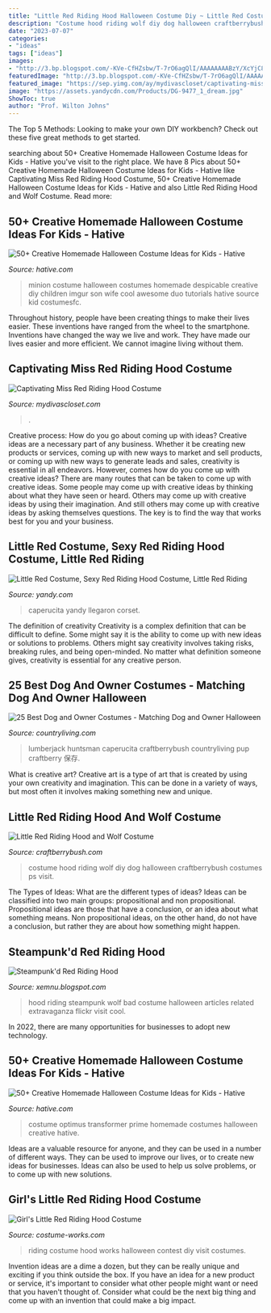 ```yaml
---
title: "Little Red Riding Hood Halloween Costume Diy ~ Little Red Costume, Sexy Red Riding Hood Costume, Little Red Riding"
description: "Costume hood riding wolf diy dog halloween craftberrybush costumes ps visit"
date: "2023-07-07"
categories:
- "ideas"
tags: ["ideas"]
images:
- "http://3.bp.blogspot.com/-KVe-CfHZsbw/T-7rO6agQlI/AAAAAAAABzY/XcYjC89Py5A/s1600/006.jpg"
featuredImage: "http://3.bp.blogspot.com/-KVe-CfHZsbw/T-7rO6agQlI/AAAAAAAABzY/XcYjC89Py5A/s1600/006.jpg"
featured_image: "https://sep.yimg.com/ay/mydivascloset/captivating-miss-red-riding-hood-costume-17.jpg"
image: "https://assets.yandycdn.com/Products/DG-9477_1_dream.jpg"
ShowToc: true
author: "Prof. Wilton Johns"
---
```



The Top 5 Methods:
Looking to make your own DIY workbench? Check out these five great methods to get started.

	

		
searching about 50+ Creative Homemade Halloween Costume Ideas for Kids - Hative you've visit to the right place. We have 8 Pics about 50+ Creative Homemade Halloween Costume Ideas for Kids - Hative like Captivating Miss Red Riding Hood Costume, 50+ Creative Homemade Halloween Costume Ideas for Kids - Hative and also Little Red Riding Hood and Wolf Costume. Read more:
		
    
## 50+ Creative Homemade Halloween Costume Ideas For Kids - Hative

<img loading=lazy src="https://hative.com/wp-content/uploads/2014/03/costumes-for-kids/29-minion-kid-costume-idea.jpg" onerror="this.onerror=null;this.src='https://tse3.mm.bing.net/th?id=OIP.wh_0bScCbcmhKW8w_pUfEgHaJ4&amp;pid=15.1';" alt="50+ Creative Homemade Halloween Costume Ideas for Kids - Hative">

_Source: hative.com_

>minion costume halloween costumes homemade despicable creative diy children imgur son wife cool awesome duo tutorials hative source kid costumesfc. 

	

Throughout history, people have been creating things to make their lives easier. These inventions have ranged from the wheel to the smartphone. Inventions have changed the way we live and work. They have made our lives easier and more efficient. We cannot imagine living without them.

    
## Captivating Miss Red Riding Hood Costume

<img loading=lazy src="https://sep.yimg.com/ay/mydivascloset/captivating-miss-red-riding-hood-costume-17.jpg" onerror="this.onerror=null;this.src='https://tse3.mm.bing.net/th?id=OIP.YhA-HZ_m0ta8f-ethOeREgHaKf&amp;pid=15.1';" alt="Captivating Miss Red Riding Hood Costume">

_Source: mydivascloset.com_

>. 

	

Creative process: How do you go about coming up with ideas?
Creative ideas are a necessary part of any business. Whether it be creating new products or services, coming up with new ways to market and sell products, or coming up with new ways to generate leads and sales, creativity is essential in all endeavors. However, comes how do you come up with creative ideas? There are many routes that can be taken to come up with creative ideas. Some people may come up with creative ideas by thinking about what they have seen or heard. Others may come up with creative ideas by using their imagination. And still others may come up with creative ideas by asking themselves questions. The key is to find the way that works best for you and your business.

    
## Little Red Costume, Sexy Red Riding Hood Costume, Little Red Riding

<img loading=lazy src="https://assets.yandycdn.com/Products/DG-9477_1_dream.jpg" onerror="this.onerror=null;this.src='https://tse4.mm.bing.net/th?id=OIP.Ue2RXUysbIYpJI2Z7AnHqwAAAA&amp;pid=15.1';" alt="Little Red Costume, Sexy Red Riding Hood Costume, Little Red Riding">

_Source: yandy.com_

>caperucita yandy llegaron corset. 

	

The definition of creativity
Creativity is a complex definition that can be difficult to define. Some might say it is the ability to come up with new ideas or solutions to problems. Others might say creativity involves taking risks, breaking rules, and being open-minded. No matter what definition someone gives, creativity is essential for any creative person.

    
## 25 Best Dog And Owner Costumes - Matching Dog And Owner Halloween

<img loading=lazy src="https://hips.hearstapps.com/clv.h-cdn.co/assets/17/42/1508189349-littleredcostumecraftberrybush-14.jpg?crop=1.0xw:1xh;center,top&amp;resize=480:*" onerror="this.onerror=null;this.src='https://tse2.mm.bing.net/th?id=OIP.DeP28J0ISMUWFSDCW5zblgHaLH&amp;pid=15.1';" alt="25 Best Dog and Owner Costumes - Matching Dog and Owner Halloween">

_Source: countryliving.com_

>lumberjack huntsman caperucita craftberrybush countryliving pup craftberry 保存. 

	

What is creative art?
Creative art is a type of art that is created by using your own creativity and imagination. This can be done in a variety of ways, but most often it involves making something new and unique.

    
## Little Red Riding Hood And Wolf Costume

<img loading=lazy src="https://www.craftberrybush.com/wp-content/uploads/2015/10/littleredpinimage.jpg" onerror="this.onerror=null;this.src='https://tse3.mm.bing.net/th?id=OIP.G2TXJcj0Rsjcw74EA9ICHAHaRr&amp;pid=15.1';" alt="Little Red Riding Hood and Wolf Costume">

_Source: craftberrybush.com_

>costume hood riding wolf diy dog halloween craftberrybush costumes ps visit. 

	

The Types of Ideas: What are the different types of ideas?
Ideas can be classified into two main groups: propositional and non propositional. Propositional ideas are those that have a conclusion, or an idea about what something means. Non propositional ideas, on the other hand, do not have a conclusion, but rather they are about how something might happen.

    
## Steampunk&#039;d Red Riding Hood

<img loading=lazy src="http://3.bp.blogspot.com/-KVe-CfHZsbw/T-7rO6agQlI/AAAAAAAABzY/XcYjC89Py5A/s1600/006.jpg" onerror="this.onerror=null;this.src='https://tse2.mm.bing.net/th?id=OIP.2mWIPhMFz69o73Lz_7isXwHaLH&amp;pid=15.1';" alt="Steampunk&#039;d Red Riding Hood">

_Source: xemnu.blogspot.com_

>hood riding steampunk wolf bad costume halloween articles related extravaganza flickr visit cool. 

	

In 2022, there are many opportunities for businesses to adopt new technology.

    
## 50+ Creative Homemade Halloween Costume Ideas For Kids - Hative

<img loading=lazy src="https://hative.com/wp-content/uploads/2014/03/costumes-for-kids/6-optimus-prime-transformer.jpg" onerror="this.onerror=null;this.src='https://tse4.mm.bing.net/th?id=OIP.WQav_ShpHPboZv4zDvmz4wHaJ4&amp;pid=15.1';" alt="50+ Creative Homemade Halloween Costume Ideas for Kids - Hative">

_Source: hative.com_

>costume optimus transformer prime homemade costumes halloween creative hative. 

	

Ideas are a valuable resource for anyone, and they can be used in a number of different ways. They can be used to improve our lives, or to create new ideas for businesses. Ideas can also be used to help us solve problems, or to come up with new solutions.

    
## Girl&#039;s Little Red Riding Hood Costume

<img loading=lazy src="http://photos.costume-works.com/full/little_red_riding_hood28.jpg" onerror="this.onerror=null;this.src='https://tse4.mm.bing.net/th?id=OIP.N9F5vP3mNW0oR_WSYRn0GgHaKa&amp;pid=15.1';" alt="Girl&#039;s Little Red Riding Hood Costume">

_Source: costume-works.com_

>riding costume hood works halloween contest diy visit costumes. 

	

Invention ideas are a dime a dozen, but they can be really unique and exciting if you think outside the box. If you have an idea for a new product or service, it's important to consider what other people might want or need that you haven't thought of. Consider what could be the next big thing and come up with an invention that could make a big impact.

